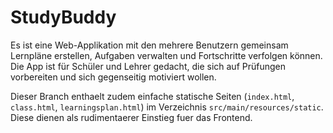 # StudyBuddy
Es ist eine Web-Applikation mit den mehrere Benutzern gemeinsam Lernpläne erstellen, Aufgaben verwalten und Fortschritte verfolgen können. Die App ist für Schüler und Lehrer gedacht, die sich auf Prüfungen vorbereiten und sich gegenseitig motiviert wollen. 

Dieser Branch enthaelt zudem einfache statische Seiten (`index.html`, `class.html`, `learningsplan.html`) im Verzeichnis `src/main/resources/static`. Diese dienen als rudimentaerer Einstieg fuer das Frontend.
